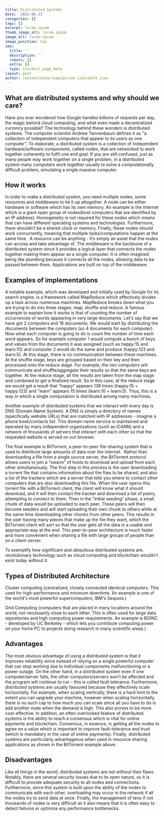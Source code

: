 ```yaml
---
title: Distributed Systems
date: '2021-06-21'
categories: []
tags: []
excerpt: lorem-ipsum
thumb_image_alt: lorem-ipsum
image_alt: lorem-ipsum
image_position: top
seo:
  title: ''
  description: ''
  robots: []
  extra: []
  type: stackbit_page_meta
layout: post
author: content/data/team/person-1sqlcbe74.json
---
```

## What are distributed systems and why should we care?

Have you ever wondered how Google handles billions of requests per day, the magic behind cloud computing, and what even made a decentralized currency possible? The technology behind these wonders is distributed systems. The computer scientist Andrew Tannenbaum defines it as "a collection of independent computers that appear to its users as one computer". To elaborate, a distributed system is a collection of independent hardware/software components, called nodes, that are networked to work together coherently to fulfil one end goal. If you are still confused, just as many people may work together on a single problem, in a distributed system many computers work together usually to solve a computationally difficult problem, simulating a single massive computer. 



## How it works

In order to make a distributed system, you need multiple nodes, some resources and middleware to tie it up altogether. A node can be either hardware or software which has its own memory. An example is the internet which is a giant open group of nodes(host computers that are identified by an IP address). Homogeneity is not required for these nodes which means that can have different operating systems and technologies. Furthermore, there shouldn’t be a shared clock or memory. Finally, these nodes should work concurrently, meaning that multiple tasks/computations happen at the same time.  A resource can be anything - it’s simply an asset that the nodes can access and take advantage of. The middleware is the backbone of a distributed system since it provides a logical layer that connects the nodes together making them appear as a single computer. It is often imagined being like plumbing because it connects all the nodes, allowing data to be passed between them. Applications are built on top of the middleware. 



## Examples of implementations

A notable example, which was developed and initially used by Google for its search engine, is a framework called MapReduce which effectively divides up a task across numerous machines. MapReduce breaks down what you are trying to do into three stages: map, shuffle and reduce. A famous example to explain how it works is that of counting the number of occurrences of words appearing in very large documents. Let's say that we have got 2 computers and 16 documents. We would start by distributing the documents between the computers (so 4 documents for each computer). Now what each computer is going to do is count the number of time each word appears. So for example computer 1 would compute a bunch of keys and values from the documents it was assigned (such as happy:15 and learn:10) and computer 2 would do the same and produce (happy:123 and learn:5). At this stage, there is no communication between these machines. At the shuffle stage, keys are grouped based on their key and then processed onto the reduce stage. For example, the two computers will communicate and shuffle/aggregate their results so that the same keys are together. At the reduce stage, all the results are taken from the map stage and combined to get a finalized result. So in this case, at the reduce stage we would get a result that "happy" appears 138 times (happy:15 + happy:123) and "learn" appears 15 times (learn:10 + learn:5). Thus, this is a way in which a single computation is distributed among many machines.

Another example of distributed systems that we interact with every day is DNS (Domain Name System). A DNS is simply a directory of names (specifically website URLs) that are matched with IP addresses - imagine a phone book/contacts list. This domain name service is maintained and operated by many independent organizations (such as ICANN) and a network of thousands of servers that interact with each other so that the requested website is served on our browser. 

The final example is BitTorrent, a peer-to-peer file-sharing system that is used to distribute large amounts of data over the internet.  Rather than downloading a file from a single source server, the BitTorrent protocol allows users to join a “swarm” of hosts to download and upload from each other simultaneously. The first step in this process is the user downloading a torrent file that contains information about the files to be shared, and also a list of the trackers which are a server that tells you where to contact other computers that are also downloading this file. When the user opens this torrent file with a BitTorrent client, the client will know what it should download, and it will then contact the tracker and download a list of peers, attempting to connect to them. Then in the “initial seeding” phase, a small chunk of data would be uploaded to each peer. These peers will then become seeders and will start uploading their own chunk to others while at the same time downloading other chunks from other peers. This results in the user having many pieces that make up the file they want, which the BitTorrent client will sort so that the user gets all the data in a usable and appropriate way at the end. This peer-to-peer architecture is much faster and more convenient when sharing a file with large groups of people than on a client-server. 

To exemplify how significant and ubiquitous distributed systems are, revolutionary technology such as cloud computing and blockchain wouldn't exist today without it. 



## Types of Distributed Architecture

Cluster computing (centralized, closely connected identical computers. This used for high-performance and minimum downtime. An example is one of the world's most powerful supercomputers, IBM's Sequoia.)

Grid Computing (computers that are placed in many locations around the world, not necessarily close to each other. This is often used for large data repositories and high computing power requirements. An example is BOINC - developed by UC Berkeley - which lets you contribute computing power on your home PC to projects doing research in many scientific areas.)



## Advantages

The most obvious advantage of using a distributed system is that it improves reliability since instead of relying on a single powerful computer that can stop working due to individual components malfunctioning or a power outage. On the other hand, in a distributed system even if one computer/server fails, the other computers/servers won’t be affected and the program will continue to run - this is called fault tolerance. Furthermore, distributed systems are usually favoured because they effectively scale horizontally. For example, when scaling vertically, there is a hard limit to the extent you can upgrade your machine, however when scaling horizontally, there is no such cap to how much you can scale since all you have to do is add another node when the demand is high. This also proves to be more cost-effective. In addition, an often overlooked feature of distributed systems is the ability to reach a consensus which is vital for online payments and blockchain. Consensus, in essence, is getting all the nodes to agree on a value which is important to improve fault-tolerance and trust (which is mandatory in the case of online payments). Finally, distributed systems are particularly advantageous when used in resource sharing applications as shown in the BitTorrent example above.



## Disadvantages

Like all things in the world, distributed systems are not without their flaws. Notably, there are several security issues due to its open nature, so it is difficult to provide adequate security to all nodes and connections. Furthermore, since this system is built upon the ability of the nodes to communicate with each other, overloading may occur in the network if all the nodes try to send data at once. Finally, the management of tens if not thousands of nodes is very difficult as it also means that it is often easy to detect failures or optimize any performance bottlenecks. 
